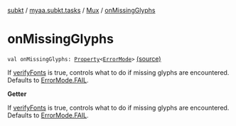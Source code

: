 [subkt](../../index.md) / [myaa.subkt.tasks](../index.md) / [Mux](index.md) / [onMissingGlyphs](./on-missing-glyphs.md)

# onMissingGlyphs

`val onMissingGlyphs: `[`Property`](https://docs.gradle.org/current/javadoc/org/gradle/api/provider/Property.html)`<`[`ErrorMode`](../-error-mode/index.md)`>` [(source)](https://github.com/Myaamori/SubKt/blob/0.1.13/src/main/kotlin/myaa/subkt/tasks/muxtask.kt#L659)

If [verifyFonts](../../myaa.subkt.tasks.utils/verify-fonts.md) is true, controls what to do if missing glyphs are encountered.
Defaults to [ErrorMode.FAIL](../-error-mode/-f-a-i-l.md).

**Getter**

If [verifyFonts](../../myaa.subkt.tasks.utils/verify-fonts.md) is true, controls what to do if missing glyphs are encountered.
Defaults to [ErrorMode.FAIL](../-error-mode/-f-a-i-l.md).

